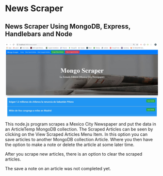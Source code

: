 # News Scraper
## News Scraper Using MongoDB, Express, Handlebars and Node

![Image description](public/assets/images/program_screenshot.JPG)


This node.js program scrapes a Mexico City Newspaper and put the data in an ArticleTemp MongoDB collection.  The Scraped Articles can be 
seen by clicking on the View Scraped Articles Menu Item.  In this option you can save articles to another MongoDB collection Article.  Where you then have the option to make a note or delete the article at some later time.

After you scrape new articles, there is an option to clear the scraped articles.

The save a note on an article was not completed yet.


